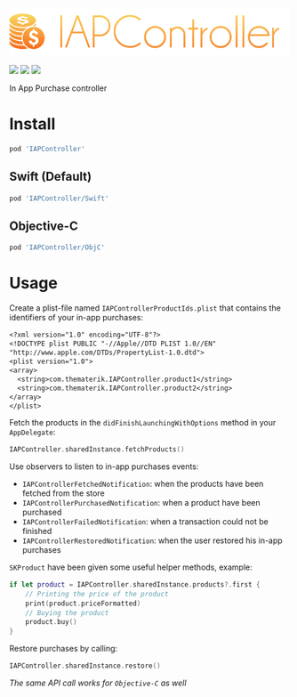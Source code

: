 ![](logo.png)

[![](https://img.shields.io/cocoapods/v/IAPController.svg?style=flat-square)](https://cocoapods.org/pods/IAPController)
![](https://img.shields.io/cocoapods/p/IAPController.svg?style=flat-square)
![](https://img.shields.io/cocoapods/l/IAPController.svg?style=flat-square)

In App Purchase controller

# Install

```bash
pod 'IAPController'
```

## Swift (Default)

```bash
pod 'IAPController/Swift'
```

## Objective-C

```bash
pod 'IAPController/ObjC'
```

# Usage

Create a plist-file named `IAPControllerProductIds.plist` that contains the identifiers of your in-app purchases:

```plist
<?xml version="1.0" encoding="UTF-8"?>
<!DOCTYPE plist PUBLIC "-//Apple//DTD PLIST 1.0//EN" "http://www.apple.com/DTDs/PropertyList-1.0.dtd">
<plist version="1.0">
<array>
  <string>com.thematerik.IAPController.product1</string>
  <string>com.thematerik.IAPController.product2</string>
</array>
</plist>
```

Fetch the products in the `didFinishLaunchingWithOptions` method in your `AppDelegate`:

```swift
IAPController.sharedInstance.fetchProducts()
```

Use observers to listen to in-app purchases events:

* `IAPControllerFetchedNotification`: when the products have been fetched from the store
* `IAPControllerPurchasedNotification`: when a product have been purchased
* `IAPControllerFailedNotification`: when a transaction could not be finished
* `IAPControllerRestoredNotification`: when the user restored his in-app purchases

`SKProduct` have been given some useful helper methods, example:

```swift
if let product = IAPController.sharedInstance.products?.first {
    // Printing the price of the product
    print(product.priceFormatted)
    // Buying the product
    product.buy()
}
```

Restore purchases by calling:

```swift
IAPController.sharedInstance.restore()
```

*The same API call works for `Objective-C` as well*
